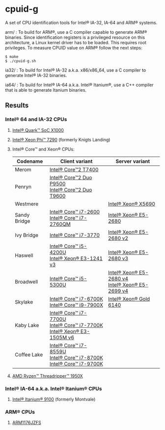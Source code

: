 # cpuid-g

A set of CPU identification tools for Intel® IA-32, IA-64 and ARM® systems.

arm/  : To build for ARM®, use a C compiler capable to generate ARM® binaries. Since identification registers is a privileged resource on this architecture, a Linux kernel driver has to be loaded. This requires root privileges.
To measure CPUID value on ARM® follow the next steps:

    $ make
    $ ./cpuid-g.sh

ia32/ : To build for Intel® IA-32 a.k.a. x86/x86_64, use a C compiler to generate Intel® IA-32 binaries.

ia64/ : To build for Intel® IA-64 a.k.a. Intel® Itanium®, use a C++ compiler that is able to generate Itanium binaries.

## Results

### Intel® 64 and IA-32 CPUs

1. [Intel® Quark™ SoC X1000](dumps/ia32/Intel(R)%20Quark(TM)%20SoC%20X1000.md)
2. [Intel® Xeon Phi™ 7290](dumps/ia32/Intel(R)%20Xeon%20Phi(TM)%207290.md) (formerly Knigts Landing)
3. Intel® Core™ and Xeon® CPUs:

   | Codename     | Client variant                                                                    | Server variant
   | ---          | ---                                                                               | ---
   | Merom        | [Intel® Core™2 T7400]                                                             |
   | Penryn       | [Intel® Core™2 Duo P9500]<br>[Intel® Core™2 Duo T9600]                            |
   | Westmere     |                                                                                   | [Intel® Xeon® X5690]
   | Sandy Bridge | [Intel® Core™ i7-2600]<br>[Intel® Core™ i7-2760QM]                                | [Intel® Xeon® E5-2680]
   | Ivy Bridge   | [Intel® Core™ i7-3770]                                                            | [Intel® Xeon® E5-2680 v2]
   | Haswell      | [Intel® Core™ i5-4200U]<br>[Intel® Xeon® E3-1241 v3]                              | [Intel® Xeon® E5-2680 v3]
   | Broadwell    | [Intel® Core™ i5-5300U]                                                           | [Intel® Xeon® E5-2680 v4]<br>[Intel® Xeon® E5-2699 v4]
   | Skylake      | [Intel® Core™ i7-6700K]<br>[Intel® Core™ i9-7900X]                                | [Intel® Xeon® Gold 6140]
   | Kaby Lake    | [Intel® Core™ i7-7700U]<br>[Intel® Core™ i7-7700K]</br>[Intel® Xeon® E3-1505M v6] |
   | Coffee Lake  | [Intel® Core™ i7-8559U]<br>[Intel® Core™ i7-8700K]</br>[Intel® Core™ i7-9700K]    |

[Intel® Core™2 T7400]: dumps/ia32/Intel(R)%20Core(TM)2%20T7400.md
[Intel® Core™2 Duo P9500]: dumps/ia32/Intel(R)%20Core(TM)2%20Duo%20P9500.md
[Intel® Core™2 Duo T9600]: dumps/ia32/Intel(R)%20Core(TM)2%20Duo%20T9600.md
[Intel® Xeon® X5690]: dumps/ia32/Intel(R)%20Xeon(R)%20X5690.md
[Intel® Core™ i7-2600]: dumps/ia32/Intel(R)%20Core(TM)%20i7-2600.md
[Intel® Core™ i7-2760QM]: dumps/ia32/Intel(R)%20Core(TM)%20i7-2760QM.md
[Intel® Xeon® E5-2680]: dumps/ia32/Intel(R)%20Xeon(R)%20E5-2680.md
[Intel® Core™ i7-3770]: dumps/ia32/Intel(R)%20Core(TM)%20i7-3770.md
[Intel® Xeon® E5-2680 v2]: dumps/ia32/Intel(R)%20Xeon(R)%20E5-2680%20v2.md
[Intel® Core™ i5-4200U]: dumps/ia32/Intel(R)%20Core(TM)%20i5-4200U.md
[Intel® Xeon® E3-1241 v3]: dumps/ia32/Intel(R)%20Xeon(R)%20E3-1241%20v3.md
[Intel® Xeon® E5-2680 v3]: dumps/ia32/Intel(R)%20Xeon(R)%20E5-2680%20v3.md
[Intel® Core™ i5-5300U]: dumps/ia32/Intel(R)%20Core(TM)%20i5-5300U.md
[Intel® Xeon® E5-2680 v4]: dumps/ia32/Intel(R)%20Xeon(R)%20E5-2680%20v4.md
[Intel® Xeon® E5-2699 v4]: dumps/ia32/Intel(R)%20Xeon(R)%20E5-2699%20v4.md
[Intel® Core™ i7-6700K]: dumps/ia32/Intel(R)%20Core(TM)%20i7-6700K.md
[Intel® Xeon® Gold 6140]: dumps/ia32/Intel(R)%20Xeon(R)%20Gold%206140.md
[Intel® Core™ i7-7700U]: dumps/ia32/Intel(R)%20Core(TM)%20i7-7700U.md
[Intel® Core™ i7-7700K]: dumps/ia32/Intel(R)%20Core(TM)%20i7-7700K.md
[Intel® Xeon® E3-1505M v6]: dumps/ia32/Intel(R)%20Xeon(R)%20E3-1505M%20v6.md
[Intel® Core™ i7-8559U]: dumps/ia32/Intel(R)%20Core(TM)%20i7-8559U.md
[Intel® Core™ i7-8700K]: dumps/ia32/Intel(R)%20Core(TM)%20i7-8700K.md
[Intel® Core™ i9-7900X]: dumps/ia32/Intel(R)%20Core(TM)%20i9-7900X.md
[Intel® Core™ i7-9700K]: dumps/ia32/Intel(R)%20Core(TM)%20i7-9700K.md

4. [AMD Ryzen™ Threadripper™ 1950X](dumps/ia32/AMD%20Ryzen%20Threadripper%201950X.md)

### Intel® IA-64 a.k.a. Intel® Itanium® CPUs

1. [Intel® Itanium® 9100](dumps/ia64/Intel(R)%20Itanium(R)%209100.md) (formerly Montvale)

### ARM® CPUs

1. [ARM1176JZFS](dumps/arm/ARM1176JZFS.md)
